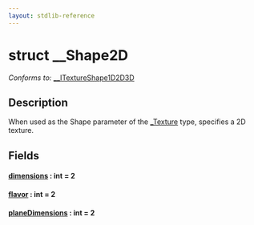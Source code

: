 ```yaml
---
layout: stdlib-reference
---
```


# struct \_\_Shape2D

*Conforms to:* [\_\_ITextureShape1D2D3D](../../interfaces/0_itextureshape1d2d3d-023agik/index)

## Description

When used as the <span class='code'>Shape</span> parameter of the <span class='code'><a href="../0texture-01/index.html" class="code_type">_Texture</a></span> type, specifies a 2D texture.


## Fields

####  <a id="decl-dimensions"></a>[dimensions](dimensions) : int = 2
####  <a id="decl-flavor"></a>[flavor](flavor) : int = 2
####  <a id="decl-planeDimensions"></a>[planeDimensions](planedimensions-5) : int = 2


<!-- RTD-TOC-START
```{toctree}
:titlesonly:
:hidden:

dimensions <dimensions>
flavor <flavor>
planeDimensions <planedimensions-5>
```
RTD-TOC-END -->
